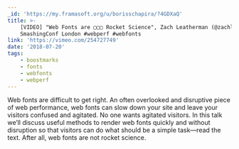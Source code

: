 ```yaml
---
_id: 'https://my.framasoft.org/u/borisschapira/?4GDXaQ'
title: >-
    [VIDEO] "Web Fonts are ▢▢▢ Rocket Science", Zach Leatherman (@zachleat) at
    SmashingConf London #webperf #webfonts
link: 'https://vimeo.com/254727749'
date: '2018-07-20'
tags:
    - boostmarks
    - fonts
    - webfonts
    - webperf
---
```


<div class="markdown"><p>Web fonts are difficult to get right. An often overlooked and disruptive piece of web performance, web fonts can slow down your site and leave your visitors confused and agitated. No one wants agitated visitors. In this talk we’ll discuss useful methods to render web fonts quickly and without disruption so that visitors can do what should be a simple task—read the text. After all, web fonts are not rocket science.
</p></div>

